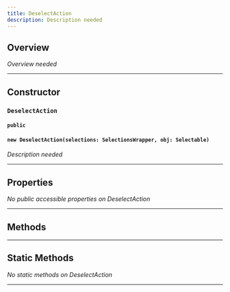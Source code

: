 ```yaml
---
title: DeselectAction
description: Description needed
---
```



## Overview
*Overview needed*

---


## Constructor

### `DeselectAction`
#### `public`
#### `new DeselectAction(selections: SelectionsWrapper, obj: Selectable)`
*Description needed*

---


## Properties

*No public accessible properties on DeselectAction*

---


## Methods

---


## Static Methods

*No static methods on DeselectAction*

---
